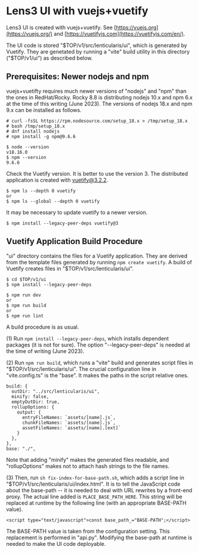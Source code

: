 # Lens3 UI with vuejs+vuetify

Lens3 UI is created with vuejs+vuetify.  See
[https://vuejs.org](https://vuejs.org/) and
[https://vuetifyjs.com](https://vuetifyjs.com/en/).

The UI code is stored "$TOP/v1/src/lenticularis/ui", which is
generated by Vuetify.  They are genetated by running a "vite" build
utility in this directory ("$TOP/v1/ui") as described below.

## Prerequisites: Newer nodejs and npm

vuejs+vuetifty requires much newer versions of "nodejs" and "npm" than
the ones in RedHat/Rocky.  Rocky 8.8 is distributing nodejs 10.x and
npm 6.x at the time of this writing (June 2023).  The versions of
nodejs 18.x and npm 9.x can be installed as follows.

```
# curl -fsSL https://rpm.nodesource.com/setup_18.x > /tmp/setup_18.x
# bash /tmp/setup_18.x
# dnf install nodejs
# npm install -g npm@9.6.6

$ node --version
v18.16.0
$ npm --version
9.6.6
```

Check the Vuetify version.  It is better to use the version 3.  The
distributed application is created with vuetify@3.2.2.

```
$ npm ls --depth 0 vuetify
or
$ npm ls --global --depth 0 vuetify
```

It may be necessary to update vuetify to a newer version.

```
$ npm install --legacy-peer-deps vuetify@3
```

## Vuetify Application Build Procedure

"ui" directory contains the files for a Vuetify application.  They are
derived from the template files generated by running `npm create
vuetify`.  A build of Vuetify creates files in
"$TOP/v1/src/lenticularis/ui".

```
$ cd $TOP/v1/ui
$ npm install --legacy-peer-deps

$ npm run dev
or
$ npm run build
or
$ npm run lint
```

A build procedure is as usual.

(1) Run `npm install --legacy-peer-deps`, which installs dependent
packages (it is not for sure).  The option "--legacy-peer-deps" is
needed at the time of writing (June 2023).

(2) Run `npm run build`, which runs a "vite" build and generates
script files in "$TOP/v1/src/lenticularis/ui".  The crucial
configuration line in "vite.config.ts" is the "base".  It makes the
paths in the script relative ones.

```
build: {
  outDir: "../src/lenticularis/ui",
  minify: false,
  emptyOutDir: true,
  rollupOptions: {
    output: {
      entryFileNames: `assets/[name].js`,
      chunkFileNames: `assets/[name].js`,
      assetFileNames: `assets/[name].[ext]`
    }
  },
},
base: "./",
```

Note that adding "minify" makes the generated files readable, and
"rollupOptions" makes not to attach hash strings to the file names.

(3) Then, run `sh fix-index-for-base-path.sh`, which adds a script
line in "$TOP/v1/src/lenticularis/ui/index.html". It is to tell the
JavaScript code about the base-path -- it is needed to deal with URL
rewrites by a front-end proxy.  The actual line added is
`PLACE_BASE_PATH_HERE`.  This string will be replaced at runtime by
the following line (with an appropriate BASE-PATH value).

```
<script type="text/javascript">const base_path_="BASE-PATH";</script>
```

The BASE-PATH value is taken from the configuration setting.  This
replacement is performed in "api.py".  Modifying the base-path at
runtime is needed to make the UI code deployable.
